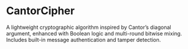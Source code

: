 # CantorCipher
A lightweight cryptographic algorithm inspired by Cantor’s diagonal argument, enhanced with Boolean logic and multi-round bitwise mixing. Includes built-in message authentication and tamper detection.
